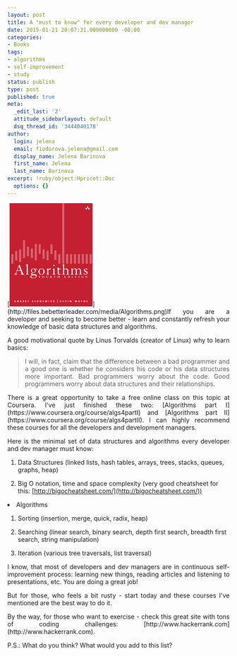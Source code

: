 ```yaml
---
layout: post
title: A "must to know" for every developer and dev manager
date: 2015-01-21 20:07:31.000000000 -08:00
categories:
- Books
tags:
- algorithms
- self-improvement
- study
status: publish
type: post
published: true
meta:
  _edit_last: '2'
  attitude_sidebarlayout: default
  dsq_thread_id: '3444040178'
author:
  login: jelena
  email: fiodorova.jelena@gmail.com
  display_name: Jelena Barinova
  first_name: Jelena
  last_name: Barinova
excerpt: !ruby/object:Hpricot::Doc
  options: {}
---
```

<p style="text-align: justify;">[<img class="alignright size-full 
wp-image-10662" src="assets/Algorithms.png" alt="Algorithms" width="188" 
height="234" />](http://files.bebetterleader.com/media/Algorithms.png)If you 
are a developer and seeking to become better - learn and constantly refresh 
your knowledge of basic data structures and algorithms.</p> 
<p style="text-align: justify;">A good motivational quote by Linus Torvalds 
(creator of Linux) why to learn basics:</p> 
<blockquote> 
<p style="text-align: justify;">I will, in fact, claim that the difference 
between a bad programmer and a good one is whether he considers his code or 
his data structures more important. Bad programmers worry about the code. Good 
programmers worry about data structures and their relationships.</p> 
</blockquote> 
<p style="text-align: justify;">There is a great opportunity to take a free 
online class on this topic at Coursera. I've just finished these two: 
[Algorithms part I](https://www.coursera.org/course/algs4partI) and 
[Algorithms part II](https://www.coursera.org/course/algs4partII). I can 
highly recommend these courses for all the developers and development 
managers.</p> 
<p style="text-align: justify;">Here is the minimal set of data structures and 
algorithms every developer and dev manager must know:</p> 

1. Data Structures (linked lists, hash tables, arrays, trees, stacks, queues, 
graphs, heap) 

1. Big O notation, time and space complexity (very good cheatsheet for this: 
[http://bigocheatsheet.com/](http://bigocheatsheet.com/)) 

<li>Algorithms 

1. Sorting (insertion, merge, quick, radix, heap) 

1. Searching (linear search, binary search, depth first search, breadth first 
search, string manipulation) 

1. Iteration (various tree traversals, list traversal) 


</li> 

<p style="text-align: justify;">I know, that most of developers and dev 
managers are in continuous self-improvement process: learning new things, 
reading articles and listening to presentations, etc. You are doing a great 
job!</p> 
<p style="text-align: justify;">But for those, who feels a bit rusty - start 
today and these courses I've mentioned are the best way to do it.</p> 
<p style="text-align: justify;">By the way, for those who want to exercise - 
check this great site with tons of coding 
challenges: [http://www.hackerrank.com](http://www.hackerrank.com).</p> 
<p style="text-align: justify;">P.S.: What do you think? What would you add to 
this list?</p> 